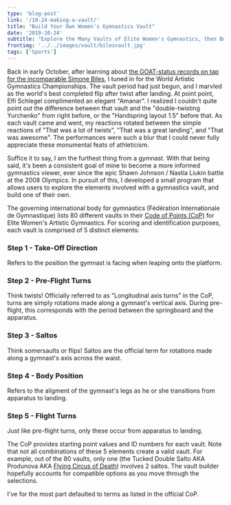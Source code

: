 ```yaml
---
type: 'blog-post'
link: '/10-24-making-a-vault/'
title: "Build Your Own Women's Gymnastics Vault"
date: '2019-10-24'
subtitle: "Explore the Many Vaults of Elite Women's Gymnastics, then Build Your Own!"
frontimg: '../../images/vault/bilesvault.jpg'
tags: ['Sports']
---
```


Back in early October, after learning about [the GOAT-status records on tap for the incomparable Simone Biles](https://www.theguardian.com/sport/2019/oct/13/simone-biles-gymnastics-24th-medal-world-championship-beam-balance-gold), I tuned in for the World Artistic Gymnastics Championships. The vault period had just begun, and I marvled as the world's best completed flip after twist after landing. At point point, Elfi Schlegel complimented an elegant "Amanar". I realized I couldn't quite point out the difference between that vault and the "double-twisting Yurchenko" from right before, or the "Handspring layout 1.5" before that. As each vault came and went, my reactions rotated between the simple reactions of "That was a lot of twists", "That was a great landing", and "That was awesome". The performances were such a blur that I could never fully appreciate these monumental feats of athleticism.

Suffice it to say, I am the furthest thing from a gymnast. With that being said, it's been a consistent goal of mine to become a more informed gymnastics viewer, ever since the epic Shawn Johnson / Nastia Liukin battle at the 2008 Olympics. In pursuit of this, I developed a small program that allows users to explore the elements involved with a gymnastics vault, and build one of their own.

The governing international body for gymnastics (Fédération Internationale de Gymnastique) lists 80 different vaults in their [Code of Points (CoP)](https://www.gymogturn.no/wp-content/uploads/2015/10/CoP-2017-2020-1.pdf) for Elite Women's Artistic Gymnastics. For scoring and identification purposes, each vault is comprised of 5 distinct elements:


### Step 1 - Take-Off Direction
Refers to the position the gymnast is facing when leaping onto the platform.

<dire></dire>

### Step 2 - Pre-Flight Turns
Think twists! Officially referred to as "Longitudinal axis turns" in the CoP, turns are simply rotations made along a gymnast's vertical axis. During pre-flight, this corresponds with the period between the springboard and the apparatus.

<fturn></fturn>

### Step 3 - Saltos
Think somersaults or flips! Saltos are the official term for rotations made along a gymnast's axis across the waist.

### Step 4 - Body Position
Refers to the aligment of the gymnast's legs as he or she transitions from apparatus to landing.

<bp></bp>

### Step 5 - Flight Turns
Just like pre-flight turns, only these occur from apparatus to landing.

The CoP provides starting point values and ID numbers for each vault. Note that not all combinations of these 5 elements create a valid vault. For example, out of the 80 vaults, only one (the Tucked Double Salto AKA Produnova AKA [Flying Circus of Death](https://balancebeamsituation.com/elite-skill-database/produnova/)) involves 2 saltos. The vault builder hopefully accounts for compatible options as you move through the selections.

I've for the most part defaulted to terms as listed in the official CoP.